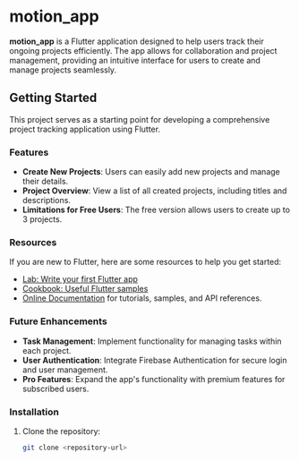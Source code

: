 # motion_app

**motion_app** is a Flutter application designed to help users track their ongoing projects efficiently. The app allows for collaboration and project management, providing an intuitive interface for users to create and manage projects seamlessly.

## Getting Started

This project serves as a starting point for developing a comprehensive project tracking application using Flutter.

### Features

- **Create New Projects**: Users can easily add new projects and manage their details.
- **Project Overview**: View a list of all created projects, including titles and descriptions.
- **Limitations for Free Users**: The free version allows users to create up to 3 projects.

### Resources

If you are new to Flutter, here are some resources to help you get started:

- [Lab: Write your first Flutter app](https://docs.flutter.dev/get-started/codelab)
- [Cookbook: Useful Flutter samples](https://docs.flutter.dev/cookbook)
- [Online Documentation](https://docs.flutter.dev/) for tutorials, samples, and API references.

### Future Enhancements

- **Task Management**: Implement functionality for managing tasks within each project.
- **User Authentication**: Integrate Firebase Authentication for secure login and user management.
- **Pro Features**: Expand the app's functionality with premium features for subscribed users.

### Installation

1. Clone the repository:
   ```bash
   git clone <repository-url>
